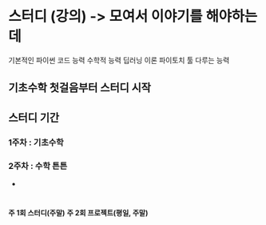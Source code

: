 # 스터디 (강의) -> 모여서 이야기를 해야하는데
기본적인 파이썬 코드 능력
수학적 능력
딥러닝 이론
파이토치 툴 다루는 능력

## 기초수학 첫걸음부터 스터디 시작
## 스터디 기간
### 1주차 : 기초수학
### 2주차 : 수학 튼튼
- 
#
**주 1회 스터디(주말)**
**주 2회 프로젝트(평일, 주말)**

